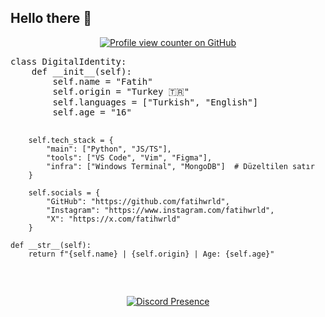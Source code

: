 <p align="center">
  <h2 dir="auto">Hello there 👋</h2>
</p>

<p align="center">
  <a href="https://github.com/fatihwrld">
  <img src="https://camo.githubusercontent.com/574b124a5e94236df5379f6f715a8d4fa216dbe3b7d47e4c09d5a0f7ba329d3b/68747470733a2f2f6b6f6d617265762e636f6d2f67687076632f3f757365726e616d653d666174696877726c64" alt="Profile view counter on        GitHub" data-canonical-src="https://komarev.com/ghpvc/?username=fatihwrld" style="max-width: 100%;"></a>
</p>

<p align="center">
  <pre>
class DigitalIdentity:
    def __init__(self):
        self.name = "Fatih"
        self.origin = "Turkey 🇹🇷"
        self.languages = ["Turkish", "English"]
        self.age = "16"

        self.tech_stack = {
            "main": ["Python", "JS/TS"],
            "tools": ["VS Code", "Vim", "Figma"],
            "infra": ["Windows Terminal", "MongoDB"]  # Düzeltilen satır
        }

        self.socials = {
            "GitHub": "https://github.com/fatihwrld",
            "Instagram": "https://www.instagram.com/fatihwrld",
            "X": "https://x.com/fatihwrld"
        }

    def __str__(self):
        return f"{self.name} | {self.origin} | Age: {self.age}"
  </pre>
</p>

<p align="center">
  <a href="https://discord.com/users/181976119115776010">
    <img src="https://lanyard.cnrad.dev/api/181976119115776010" alt="Discord Presence">
  </a>
</p>
